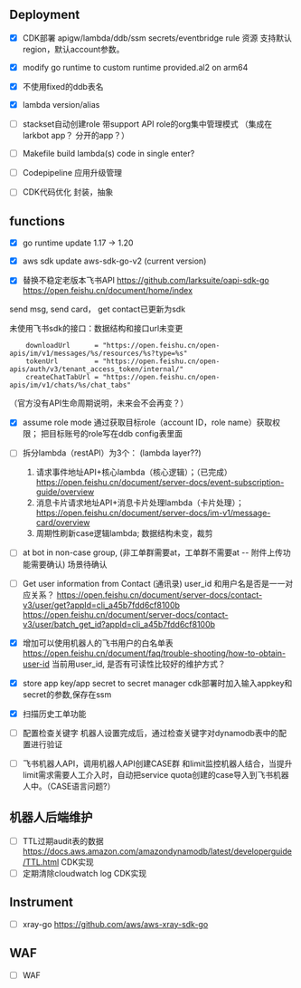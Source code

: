 ## Deployment
- [x] CDK部署
apigw/lambda/ddb/ssm secrets/eventbridge rule 资源
支持默认region，默认account参数。

- [x] modify go runtime to custom runtime
provided.al2 on arm64

- [x] 不使用fixed的ddb表名

- [x] lambda version/alias

- [ ] stackset自动创建role
带support API role的org集中管理模式 （集成在larkbot app？ 分开的app？）

- [ ] Makefile
build lambda(s) code in single enter?

- [ ] Codepipeline
应用升级管理

- [ ] CDK代码优化
封装，抽象

## functions
- [x] go runtime update
1.17 -> 1.20

- [x] aws sdk update
aws-sdk-go-v2 (current version)

- [x] 替换不稳定老版本飞书API
https://github.com/larksuite/oapi-sdk-go
https://open.feishu.cn/document/home/index

send msg, send card， get contact已更新为sdk

未使用飞书sdk的接口：数据结构和接口url未变更
```
	downloadUrl      = "https://open.feishu.cn/open-apis/im/v1/messages/%s/resources/%s?type=%s"
	tokenUrl         = "https://open.feishu.cn/open-apis/auth/v3/tenant_access_token/internal/"
	createChatTabUrl = "https://open.feishu.cn/open-apis/im/v1/chats/%s/chat_tabs"
```


（官方没有API生命周期说明，未来会不会再变？）

- [x] assume role mode
通过获取目标role（account ID，role name）获取权限；
把目标账号的role写在ddb config表里面

- [ ] 拆分lambda（restAPI）为3个： (lambda layer??)
  1. 请求事件地址API+核心lambda（核心逻辑）；（已完成）
https://open.feishu.cn/document/server-docs/event-subscription-guide/overview
  2. 消息卡片请求地址API+消息卡片处理lambda（卡片处理）；
https://open.feishu.cn/document/server-docs/im-v1/message-card/overview
  3. 周期性刷新case逻辑lambda;
数据结构未变，裁剪

- [ ] at bot in non-case group, (非工单群需要at，工单群不需要at -- 附件上传功能需要确认)
场景待确认

- [ ] Get user information from Contact (通讯录)
user_id 和用户名是否是一一对应关系？
https://open.feishu.cn/document/server-docs/contact-v3/user/get?appId=cli_a45b7fdd6cf8100b
https://open.feishu.cn/document/server-docs/contact-v3/user/batch_get_id?appId=cli_a45b7fdd6cf8100b


- [x] 增加可以使用机器人的飞书用户的白名单表 
https://open.feishu.cn/document/faq/trouble-shooting/how-to-obtain-user-id
当前用user_id, 是否有可读性比较好的维护方式？

- [x] store app key/app secret to secret manager
cdk部署时加入输入appkey和secret的参数,保存在ssm

- [x] 扫描历史工单功能
- [ ] 配置检查关键字
机器人设置完成后，通过检查关键字对dynamodb表中的配置进行验证
- [ ] 飞书机器人API，调用机器人API创建CASE群 
和limit监控机器人结合，当提升limit需求需要人工介入时，自动把service quota创建的case导入到飞书机器人中。（CASE语言问题?）


## 机器人后端维护
- [ ] TTL过期audit表的数据
https://docs.aws.amazon.com/amazondynamodb/latest/developerguide/TTL.html
CDK实现
- [ ] 定期清除cloudwatch log
CDK实现  

## Instrument 
- [ ] xray-go
https://github.com/aws/aws-xray-sdk-go

## WAF
- [ ] WAF